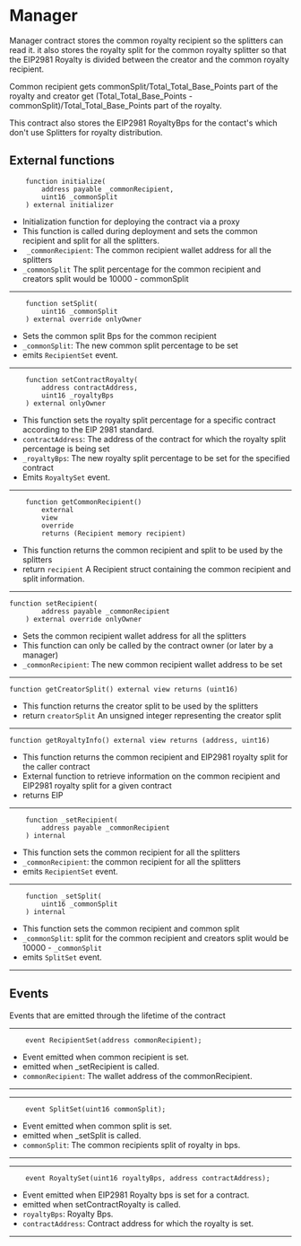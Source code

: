 # Manager

Manager contract stores the common royalty recipient so the splitters can read it. it also stores the royalty split for the common royalty splitter so that the EIP2981 Royalty is divided between the creator and the common royalty recipient.

Common recipient gets commonSplit/Total_Total_Base_Points part of the royalty and creator get (Total_Total_Base_Points - commonSplit)/Total_Total_Base_Points part of the royalty.

This contract also stores the EIP2981 RoyaltyBps for the contact's which don't use Splitters for royalty distribution.

## External functions

```Solidity
    function initialize(
        address payable _commonRecipient,
        uint16 _commonSplit
    ) external initializer
```

- Initialization function for deploying the contract via a proxy
- This function is called during deployment and sets the common recipient and split for all the splitters.
- ` _commonRecipient`: The common recipient wallet address for all the splitters
- `_commonSplit` The split percentage for the common recipient and creators split would be 10000 - commonSplit

---

```Solidity
    function setSplit(
        uint16 _commonSplit
    ) external override onlyOwner
```

- Sets the common split Bps for the common recipient
- `_commonSplit`: The new common split percentage to be set
- emits `RecipientSet` event.

---

```Solidity
    function setContractRoyalty(
        address contractAddress,
        uint16 _royaltyBps
    ) external onlyOwner
```

- This function sets the royalty split percentage for a specific contract according to the EIP 2981 standard.
- `contractAddress`: The address of the contract for which the royalty split percentage is being set
- `_royaltyBps`: The new royalty split percentage to be set for the specified contract
- Emits `RoyaltySet` event.

---

```Solidity
    function getCommonRecipient()
        external
        view
        override
        returns (Recipient memory recipient)
```

- This function returns the common recipient and split to be used by the splitters
- return `recipient` A Recipient struct containing the common recipient and split information.

---

```Solidity
function setRecipient(
        address payable _commonRecipient
    ) external override onlyOwner
```

- Sets the common recipient wallet address for all the splitters
- This function can only be called by the contract owner (or later by a manager)
- `_commonRecipient`: The new common recipient wallet address to be set

---

```Solidity
function getCreatorSplit() external view returns (uint16)
```

- This function returns the creator split to be used by the splitters
- return `creatorSplit` An unsigned integer representing the creator split

---

```Solidity
function getRoyaltyInfo() external view returns (address, uint16)
```

- This function returns the common recipient and EIP2981 royalty split for the caller contract
- External function to retrieve information on the common recipient and EIP2981 royalty split for a given contract
- returns EIP

---

```Solidity
    function _setRecipient(
        address payable _commonRecipient
    ) internal
```

- This function sets the common recipient for all the splitters
- `_commonRecipient`: the common recipient for all the splitters
- emits `RecipientSet` event.

---

```Solidity
    function _setSplit(
        uint16 _commonSplit
    ) internal
```

- This function sets the common recipient and common split
- `_commonSplit`: split for the common recipient and creators split would be 10000 - `_commonSplit`
- emits `SplitSet` event.

---

## Events

Events that are emitted through the lifetime of the contract

---

```Solidity
    event RecipientSet(address commonRecipient);
```

- Event emitted when common recipient is set.
- emitted when \_setRecipient is called.
- `commonRecipient`: The wallet address of the commonRecipient.

---

---

```Solidity
    event SplitSet(uint16 commonSplit);
```

- Event emitted when common split is set.
- emitted when \_setSplit is called.
- `commonSplit`: The common recipients split of royalty in bps.

---

---

```Solidity
    event RoyaltySet(uint16 royaltyBps, address contractAddress);
```

- Event emitted when EIP2981 Royalty bps is set for a contract.
- emitted when setContractRoyalty is called.
- `royaltyBps`: Royalty Bps.
- `contractAddress`: Contract address for which the royalty is set.

---
